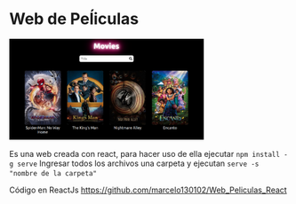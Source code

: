# Web de Peĺiculas
<img src="grilla.png" width="350">

Es una web creada con react, para hacer uso de ella ejecutar
`npm install -g serve`
Ingresar todos los archivos una carpeta y ejecutan
`serve -s "nombre de la carpeta"`

Código en ReactJs
https://github.com/marcelo130102/Web_Peliculas_React
